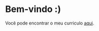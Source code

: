 # Bem-vindo :)

Você pode encontrar o meu curriculo [aqui](https://rodsup.github.io/curriculum/cv-rodrigo-lopes.pdf).
